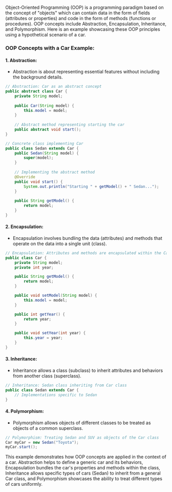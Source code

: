 Object-Oriented Programming (OOP) is a programming paradigm based on the concept of "objects" which can contain data in the form of fields (attributes or properties) and code in the form of methods (functions or procedures). OOP concepts include Abstraction, Encapsulation, Inheritance, and Polymorphism. Here is an example showcasing these OOP principles using a hypothetical scenario of a car.

### OOP Concepts with a Car Example:

#### 1. **Abstraction:**
   - Abstraction is about representing essential features without including the background details.

```java
// Abstraction: Car as an abstract concept
public abstract class Car {
    private String model;
    
    public Car(String model) {
        this.model = model;
    }
    
    // Abstract method representing starting the car
    public abstract void start();
}

// Concrete class implementing Car
public class Sedan extends Car {
    public Sedan(String model) {
        super(model);
    }
    
    // Implementing the abstract method
    @Override
    public void start() {
        System.out.println("Starting " + getModel() + " Sedan...");
    }
    
    public String getModel() {
        return model;
    }
}
```

#### 2. **Encapsulation:**
   - Encapsulation involves bundling the data (attributes) and methods that operate on the data into a single unit (class).

```java
// Encapsulation: Attributes and methods are encapsulated within the Car class
public class Car {
    private String model;
    private int year;

    public String getModel() {
        return model;
    }

    public void setModel(String model) {
        this.model = model;
    }

    public int getYear() {
        return year;
    }

    public void setYear(int year) {
        this.year = year;
    }
}
```

#### 3. **Inheritance:**
   - Inheritance allows a class (subclass) to inherit attributes and behaviors from another class (superclass).

```java
// Inheritance: Sedan class inheriting from Car class
public class Sedan extends Car {
    // Implementations specific to Sedan
}
```

#### 4. **Polymorphism:**
   - Polymorphism allows objects of different classes to be treated as objects of a common superclass.

```java
// Polymorphism: Treating Sedan and SUV as objects of the Car class
Car myCar = new Sedan("Toyota");
myCar.start();
```

This example demonstrates how OOP concepts are applied in the context of a car. Abstraction helps to define a generic car and its behaviors, Encapsulation bundles the car's properties and methods within the class, Inheritance allows specific types of cars (Sedan) to inherit from a general Car class, and Polymorphism showcases the ability to treat different types of cars uniformly.